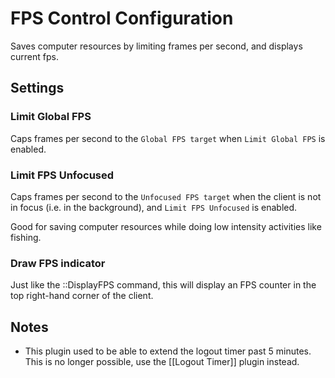 # FPS Control Configuration

Saves computer resources by limiting frames per second, and displays current fps.

## Settings

### Limit Global FPS

Caps frames per second to the `Global FPS target` when `Limit Global FPS` is enabled.

### Limit FPS Unfocused

Caps frames per second to the `Unfocused FPS target` when the client is not in focus (i.e. in the background), and `Limit FPS Unfocused` is enabled.

Good for saving computer resources while doing low intensity activities like fishing.

### Draw FPS indicator

Just like the ::DisplayFPS command, this will display an FPS counter in the top right-hand corner of the client.

## Notes

* This plugin used to be able to extend the logout timer past 5 minutes. This is no longer possible, use the [[Logout Timer]] plugin instead.

